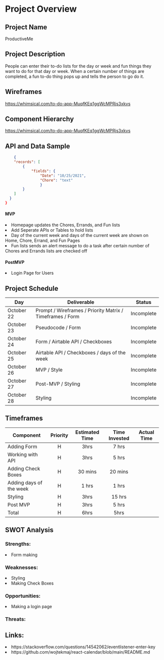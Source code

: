 # Project Overview

## Project Name

ProductiveMe

## Project Description

People can enter their to-do lists for the day or week and fun things they want to do for that day or week. When a certain number of things are completed, a fun to-do thing pops up and tells the person to go do it.

## Wireframes
https://whimsical.com/to-do-app-MuqfKEq1ggWcMPRjs3xkvs

## Component Hierarchy
https://whimsical.com/to-do-app-MuqfKEq1ggWcMPRjs3xkvs

## API and Data Sample

```json
    {
    "records": [
        {
            "fields": {
                "Date": "10/25/2021",
                "Chore": "text"
                }
        }
    ]
  }
}
```

#### MVP 
<li>Homepage updates the Chores, Errands, and Fun lists</li>
<li>Add Seperate APIs or Tables to hold lists
<li>Day of the current week and days of the current week are shown on Home, Chore, Errand, and Fun Pages</li>
<li>Fun lists sends an alert message to do a task after certain number of Chores and Errands lists are checked off</li>

#### PostMVP  

<li>Login Page for Users</li>

## Project Schedule

|  Day | Deliverable | Status
|---|---| ---|
|October 22| Prompt / Wireframes / Priority Matrix / Timeframes / Form | Incomplete
|October 23| Pseudocode / Form | Incomplete
|October 24| Form / Airtable API / Checkboxes | Incomplete
|October 25| Airtable API / Checkboxes / days of the week | Incomplete
|October 26| MVP / Style| Incomplete
|October 27|Post-MVP / Styling | Incomplete
|October 28| Styling | Incomplete

## Timeframes

| Component | Priority | Estimated Time | Time Invested | Actual Time |
| --- | :---: |  :---: | :---: | :---: |
| Adding Form | H | 3hrs| 7 hrs | |
| Working with API | H | 3hrs| 5 hrs |  |
| Adding Check Boxes | H | 30 mins | 20 mins |  |
| Adding days of the week | H | 1 hrs| 1 hrs |  |
| Styling | H | 3hrs| 15 hrs |  |
| Post MVP | H | 3hrs| 5 hrs |  |
| Total | H | 6hrs| 5hrs |  |

## SWOT Analysis

### Strengths:
<li>Form making</li>

### Weaknesses:
<li>Styling</li>
<li>Making Check Boxes</li>

### Opportunities:
<li>Making a login page</li>

### Threats:

## Links:
<li>https://stackoverflow.com/questions/14542062/eventlistener-enter-key</li>
<li>https://github.com/wojtekmaj/react-calendar/blob/main/README.md</li>
